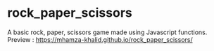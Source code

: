 # rock_paper_scissors
A basic rock, paper, scissors game made using Javascript functions. 
Preview : https://mhamza-khalid.github.io/rock_paper_scissors/
